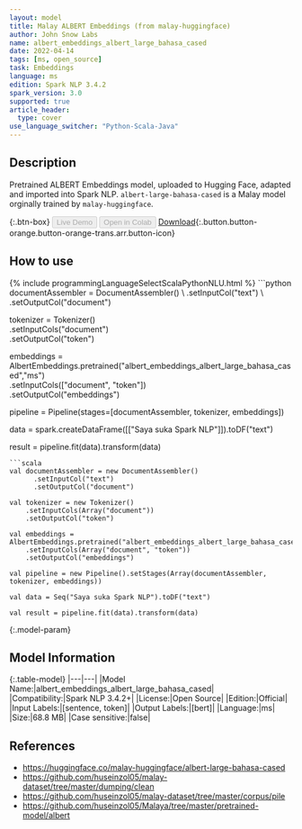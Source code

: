 ```yaml
---
layout: model
title: Malay ALBERT Embeddings (from malay-huggingface)
author: John Snow Labs
name: albert_embeddings_albert_large_bahasa_cased
date: 2022-04-14
tags: [ms, open_source]
task: Embeddings
language: ms
edition: Spark NLP 3.4.2
spark_version: 3.0
supported: true
article_header:
  type: cover
use_language_switcher: "Python-Scala-Java"
---
```


## Description

Pretrained ALBERT Embeddings model, uploaded to Hugging Face, adapted and imported into Spark NLP. `albert-large-bahasa-cased` is a Malay model orginally trained by `malay-huggingface`.

{:.btn-box}
<button class="button button-orange" disabled>Live Demo</button>
<button class="button button-orange" disabled>Open in Colab</button>
[Download](https://s3.amazonaws.com/auxdata.johnsnowlabs.com/public/models/albert_embeddings_albert_large_bahasa_cased_ms_3.4.2_3.0_1649954345847.zip){:.button.button-orange.button-orange-trans.arr.button-icon}

## How to use



<div class="tabs-box" markdown="1">
{% include programmingLanguageSelectScalaPythonNLU.html %}
```python
documentAssembler = DocumentAssembler() \
    .setInputCol("text") \
    .setOutputCol("document")

tokenizer = Tokenizer() \
    .setInputCols("document") \
    .setOutputCol("token")
  
embeddings = AlbertEmbeddings.pretrained("albert_embeddings_albert_large_bahasa_cased","ms") \
    .setInputCols(["document", "token"]) \
    .setOutputCol("embeddings")
    
pipeline = Pipeline(stages=[documentAssembler, tokenizer, embeddings])

data = spark.createDataFrame([["Saya suka Spark NLP"]]).toDF("text")

result = pipeline.fit(data).transform(data)
```
```scala
val documentAssembler = new DocumentAssembler() 
      .setInputCol("text") 
      .setOutputCol("document")
 
val tokenizer = new Tokenizer() 
    .setInputCols(Array("document"))
    .setOutputCol("token")

val embeddings = AlbertEmbeddings.pretrained("albert_embeddings_albert_large_bahasa_cased","ms") 
    .setInputCols(Array("document", "token")) 
    .setOutputCol("embeddings")

val pipeline = new Pipeline().setStages(Array(documentAssembler, tokenizer, embeddings))

val data = Seq("Saya suka Spark NLP").toDF("text")

val result = pipeline.fit(data).transform(data)
```
</div>

{:.model-param}
## Model Information

{:.table-model}
|---|---|
|Model Name:|albert_embeddings_albert_large_bahasa_cased|
|Compatibility:|Spark NLP 3.4.2+|
|License:|Open Source|
|Edition:|Official|
|Input Labels:|[sentence, token]|
|Output Labels:|[bert]|
|Language:|ms|
|Size:|68.8 MB|
|Case sensitive:|false|

## References

- https://huggingface.co/malay-huggingface/albert-large-bahasa-cased
- https://github.com/huseinzol05/malay-dataset/tree/master/dumping/clean
- https://github.com/huseinzol05/malay-dataset/tree/master/corpus/pile
- https://github.com/huseinzol05/Malaya/tree/master/pretrained-model/albert